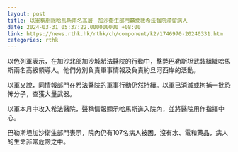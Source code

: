 ```yaml
---
layout: post
title: 以軍稱剷除哈馬斯兩名高層　加沙衞生部門籲挽救希法醫院滯留病人
date: 2024-03-31 05:37:22.000000000 +08:00
link: https://news.rthk.hk/rthk/ch/component/k2/1746970-20240331.htm
categories: rthk
---
```


以色列軍表示，在加沙北部加沙城希法醫院的行動中，擊斃巴勒斯坦武裝組織哈馬斯兩名高級領導人。他們分別負責軍事情報及負責約旦河西岸的活動。

以軍又說，同情報部門在希法醫院的軍事行動仍然持續。以軍已消滅或拘捕一批恐怖分子，查獲大量武器。

以軍本月中攻入希法醫院，聲稱情報顯示哈馬斯進入院內，並將醫院用作指揮中心。

巴勒斯坦加沙衛生部門表示，院內仍有107名病人被困，沒有水、電和藥品，病人的生命非常危險之中。
